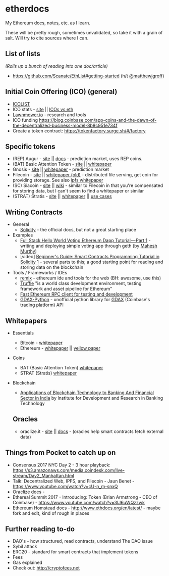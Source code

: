 # etherdocs
My Ethereum docs, notes, etc. as I learn.

These will be pretty rough, sometimes unvalidated, so take it with a grain of salt. Will try to cite sources where I can.

## List of lists
_(Rolls up a bunch of reading into one doc/article)_
* https://github.com/Scanate/EthList#getting-started (h/t [@matthewjgroff](https://twitter.com/matthewjgroff))

## Initial Coin Offering (ICO) (general)
* [ICOLIST](http://icolist.com/)
* ICO stats - [site](https://icostats.com/) || [ICOs vs eth](https://icostats.com/vs-eth)
* [Lawnmower.io](https://lawnmower.io/) - research and tools
* ICO funding https://blog.coinbase.com/app-coins-and-the-dawn-of-the-decentralized-business-model-8b8c951e734f
* Create a token contract: https://tokenfactory.surge.sh/#/factory

## Specific tokens
* (REP) Augur - [site](https://augur.net/) || [docs](http://docs.augur.net/#overview) - prediction market, uses REP coins.
* (BAT) Basic Attention Token - [site](https://basicattentiontoken.org/token/) || [whitepaper](https://basicattentiontoken.org/wp-content/uploads/2017/05/BasicAttentionTokenWhitePaper-4.pdf)
* Gnosis - [site](https://gnosis.pm/) || [whitepaper](https://gnosis.pm/resources/default/pdf/gnosis_whitepaper.pdf) - prediction market
* Filecoin - [site](http://filecoin.io/) || [whitepaper (old)](http://filecoin.io/filecoin.pdf) - distributed file serving, get coin for providing storage. See also [ipfs whitepaper](https://github.com/ipfs/papers/raw/master/ipfs-cap2pfs/ipfs-p2p-file-system.pdf)
* (SC) Siacoin - [site](http://sia.tech/) || [wiki](https://siawiki.tech/) - similar to Filecoin in that you're compensated for storing data, but I can't seem to find a whitepaper or similar
* (STRAT) Stratis - [site](http://stratisplatform.com) ||  [whitepaper](https://stratisplatform.com/files/Stratis_Whitepaper.pdf) || [use cases](https://stratisplatform.com/use-cases/)


## Writing Contracts
* General
  * [Solidity](https://solidity.readthedocs.io/en/develop/) - the official docs, but not a great starting place
* Examples
  * [Full Stack Hello World Voting Ethereum Dapp Tutorial — Part 1](https://medium.com/@mvmurthy/full-stack-hello-world-voting-ethereum-dapp-tutorial-part-1-40d2d0d807c2) - writing and deploying simple voting app through geth (by [Mahesh Murthy](https://medium.com/@mvmurthy))
  * [video] [Beginner's Guide: Smart Contracts Programming Tutorial in Solidity 1](https://www.youtube.com/watch?v=R_CiemcFKis) - several parts to this; a good starting point for reading and storing data on the blockchain
* Tools / Frameworks / IDEs
  * [remix](http://ethereum.github.io/remix/) - ethereum ide and tools for the web (BH: awesome, use this)
  * [Truffle](http://truffleframework.com/docs/) "is a world class development environment, testing framework and asset pipeline for Ethereum"
  * [Fast Ethereum RPC client for testing and development](https://github.com/ethereumjs/testrpc)
  * [GDAX-Python](https://github.com/danpaquin/GDAX-Python) - unofficial python library for [GDAX](http://gdax.com) (Coinbase's trading platform) API

## Whitepapers
* Essentials
  * Bitcoin - [whitepaper](https://bitcoin.org/bitcoin.pdf)
  * Ethereum - [whitepaper](https://github.com/ethereum/wiki/wiki/White-Paper) || [yellow paper](http://paper.gavwood.com/)
* Coins
  * BAT (Basic Attention Token)  [whitepaper](https://basicattentiontoken.org/wp-content/uploads/2017/05/BasicAttentionTokenWhitePaper-4.pdf)
  * STRAT (Stratis) [whitepaper](https://stratisplatform.com/files/Stratis_Whitepaper.pdf)
* Blockchain
  * [Applications of Blockchain Technology to Banking And Financial Sector in India](http://idrbt.ac.in/assets/publications/Best%20Practices/BCT.pdf) by Institute for Development and Research in Banking Technology


  ## Oracles
  * oraclize.it - [site](http://www.oraclize.it/) || [docs](http://docs.oraclize.it/) - (oracles help smart contracts fetch external data)

## Things from Pocket to catch up on
* Consensus 2017 NYC Day 2 - 3 hour playback: https://s3.amazonaws.com/media.coindesk.com/live-stream/Day2_Manhattan.html
* Talk: Decentralized Web, IPFS, and Filecoin - Jaun Benet - https://www.youtube.com/watch?v=cU-n_m-snxQ
* Oraclize docs -
* Ethereal Summit 2017 - Introducing: Token (Brian Armstrong - CEO of Coinbase) - https://www.youtube.com/watch?v=3IJ6uWQzzwk
* Ethereum Homstead docs - http://www.ethdocs.org/en/latest/ - maybe fork and edit, kind of rough in places


## Further reading to-do
* DAO's - how structured, read contracts, understand The DAO issue
* Sybil attack
* ERC20 - standard for smart contracts that implement tokens
* Fees
* Gas explained
* Check out: http://cryptofees.net
